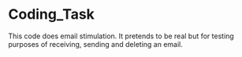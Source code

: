 # Coding_Task
This code does email stimulation. It pretends to be real but for testing purposes of receiving, sending and deleting an email.
